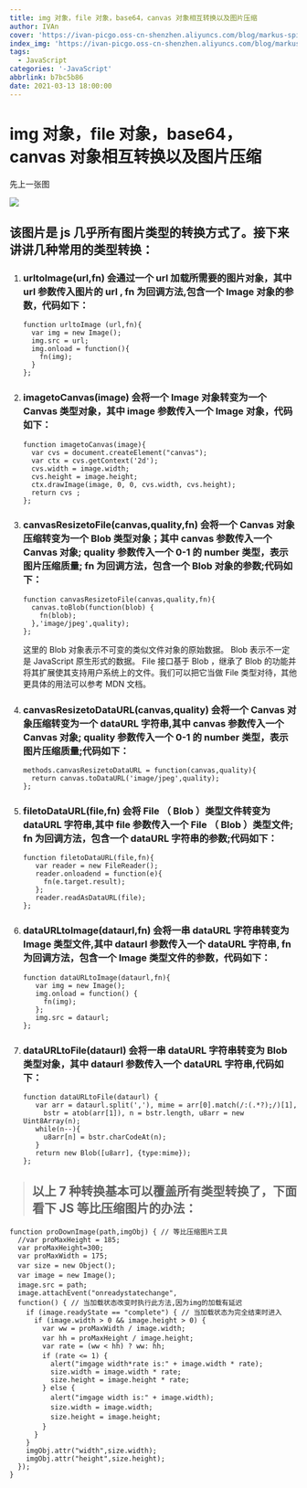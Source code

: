 ```yaml
---
title: img 对象，file 对象，base64，canvas 对象相互转换以及图片压缩
author: IVAn
cover: 'https://ivan-picgo.oss-cn-shenzhen.aliyuncs.com/blog/markus-spiske-xekxE_VR0Ec-unsplash.jpg'
index_img: 'https://ivan-picgo.oss-cn-shenzhen.aliyuncs.com/blog/markus-spiske-xekxE_VR0Ec-unsplash.jpg'
tags:
  - JavaScript
categories: '-JavaScript'
abbrlink: b7bc5b86
date: 2021-03-13 18:00:00
---
```

# img 对象，file 对象，base64，canvas 对象相互转换以及图片压缩

先上一张图

![](https://ivan-picgo.oss-cn-shenzhen.aliyuncs.com/blog/1475680-20190312204416645-1976367767.png)

## 该图片是 js 几乎所有图片类型的转换方式了。接下来讲讲几种常用的类型转换：

1. ### urltoImage(url,fn) 会通过一个 url 加载所需要的图片对象，其中 url 参数传入图片的 url , fn 为回调方法,包含一个 Image 对象的参数，代码如下：

   ```
   function urltoImage (url,fn){
     var img = new Image();
     img.src = url;
     img.onload = function(){
       fn(img);
     }
   };
   ```

2. ### imagetoCanvas(image) 会将一个 Image 对象转变为一个 Canvas 类型对象，其中 image 参数传入一个 Image 对象，代码如下：

   ```
   function imagetoCanvas(image){
     var cvs = document.createElement("canvas");
     var ctx = cvs.getContext('2d');
     cvs.width = image.width;
     cvs.height = image.height;
     ctx.drawImage(image, 0, 0, cvs.width, cvs.height);
     return cvs ;
   };
   ```

3. ### canvasResizetoFile(canvas,quality,fn) 会将一个 Canvas 对象压缩转变为一个 Blob 类型对象；其中 canvas 参数传入一个 Canvas 对象; quality 参数传入一个 0-1 的 number 类型，表示图片压缩质量; fn 为回调方法，包含一个 Blob 对象的参数;代码如下：

   ```
   function canvasResizetoFile(canvas,quality,fn){
     canvas.toBlob(function(blob) {
       fn(blob);
     },'image/jpeg',quality);
   };
   ```

   这里的 Blob 对象表示不可变的类似文件对象的原始数据。 Blob 表示不一定是 JavaScript 原生形式的数据。 File 接口基于 Blob ，继承了 Blob 的功能并将其扩展使其支持用户系统上的文件。我们可以把它当做 File 类型对待，其他更具体的用法可以参考 MDN 文档。

4. ### canvasResizetoDataURL(canvas,quality) 会将一个 Canvas 对象压缩转变为一个 dataURL 字符串,其中 canvas 参数传入一个 Canvas 对象; quality 参数传入一个 0-1 的 number 类型，表示图片压缩质量;代码如下：

   ```
   methods.canvasResizetoDataURL = function(canvas,quality){
     return canvas.toDataURL('image/jpeg',quality);
   };
   ```

5. ### filetoDataURL(file,fn) 会将 File （ Blob ）类型文件转变为 dataURL 字符串,其中 file 参数传入一个 File （ Blob ）类型文件; fn 为回调方法，包含一个 dataURL 字符串的参数;代码如下：

   ```
   function filetoDataURL(file,fn){
      var reader = new FileReader();
      reader.onloadend = function(e){
        fn(e.target.result);
      };
      reader.readAsDataURL(file);
   };
   ```

6. ### dataURLtoImage(dataurl,fn) 会将一串 dataURL 字符串转变为 Image 类型文件,其中 dataurl 参数传入一个 dataURL 字符串, fn 为回调方法，包含一个 Image 类型文件的参数，代码如下：

   ```
   function dataURLtoImage(dataurl,fn){
      var img = new Image();
      img.onload = function() {
        fn(img);
      };
      img.src = dataurl;
   };
   ```

7. ### dataURLtoFile(dataurl) 会将一串 dataURL 字符串转变为 Blob 类型对象，其中 dataurl 参数传入一个 dataURL 字符串,代码如下：

   ```
   function dataURLtoFile(dataurl) {
      var arr = dataurl.split(','), mime = arr[0].match(/:(.*?);/)[1],
        bstr = atob(arr[1]), n = bstr.length, u8arr = new Uint8Array(n);
      while(n--){
        u8arr[n] = bstr.charCodeAt(n);
      }
      return new Blob([u8arr], {type:mime});
   };
   ```

> ## 以上 7 种转换基本可以覆盖所有类型转换了，下面看下 JS 等比压缩图片的办法：

```
function proDownImage(path,imgObj) { // 等比压缩图片工具
  //var proMaxHeight = 185;
  var proMaxHeight=300;
  var proMaxWidth = 175;
  var size = new Object();　
  var image = new Image();　
  image.src = path;　
  image.attachEvent("onreadystatechange",
  function() { // 当加载状态改变时执行此方法,因为img的加载有延迟
    if (image.readyState == "complete") { // 当加载状态为完全结束时进入
      if (image.width > 0 && image.height > 0) {
        var ww = proMaxWidth / image.width;
        var hh = proMaxHeight / image.height;　
        var rate = (ww < hh) ? ww: hh;
        if (rate <= 1) {　
          alert("imgage width*rate is:" + image.width * rate);
          size.width = image.width * rate;
          size.height = image.height * rate;
        } else {
          alert("imgage width is:" + image.width);　　
          size.width = image.width;　　
          size.height = image.height;　　　
        }　
      }
    }
    imgObj.attr("width",size.width);
    imgObj.attr("height",size.height);
  });
}
```
